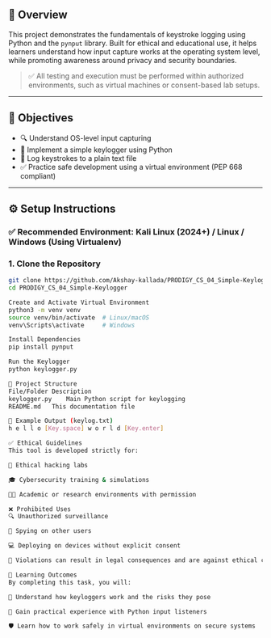 ## 📖 Overview

This project demonstrates the fundamentals of keystroke logging using Python and the `pynput` library. Built for ethical and educational use, it helps learners understand how input capture works at the operating system level, while promoting awareness around privacy and security boundaries.

> ✅ All testing and execution must be performed within authorized environments, such as virtual machines or consent-based lab setups.

---

## 🎯 Objectives

- 🔍 Understand OS-level input capturing
- 🧰 Implement a simple keylogger using Python
- 📝 Log keystrokes to a plain text file
- ✅ Practice safe development using a virtual environment (PEP 668 compliant)

---

## ⚙️ Setup Instructions

### ✅ Recommended Environment: Kali Linux (2024+) / Linux / Windows (Using Virtualenv)

### 1. Clone the Repository

```bash
git clone https://github.com/Akshay-kallada/PRODIGY_CS_04_Simple-Keylogger.git
cd PRODIGY_CS_04_Simple-Keylogger

Create and Activate Virtual Environment
python3 -m venv venv
source venv/bin/activate  # Linux/macOS
venv\Scripts\activate     # Windows

Install Dependencies
pip install pynput

Run the Keylogger
python keylogger.py

📁 Project Structure
File/Folder	Description
keylogger.py	Main Python script for keylogging
README.md	This documentation file

🧪 Example Output (keylog.txt)
h e l l o [Key.space] w o r l d [Key.enter]

✅ Ethical Guidelines
This tool is developed strictly for:

🧪 Ethical hacking labs

🎓 Cybersecurity training & simulations

🧑‍🏫 Academic or research environments with permission

❌ Prohibited Uses
🔍 Unauthorized surveillance

👀 Spying on other users

💻 Deploying on devices without explicit consent

🚨 Violations can result in legal consequences and are against ethical cybersecurity standards.

🧠 Learning Outcomes
By completing this task, you will:

🧠 Understand how keyloggers work and the risks they pose

🔧 Gain practical experience with Python input listeners

🛡️ Learn how to work safely in virtual environments on secure systems
